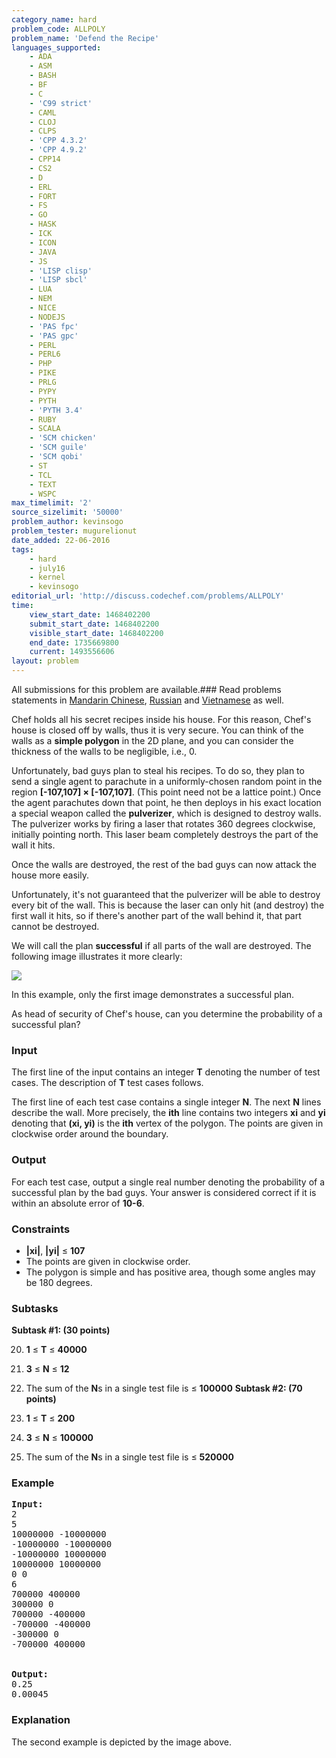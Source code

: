```yaml
---
category_name: hard
problem_code: ALLPOLY
problem_name: 'Defend the Recipe'
languages_supported:
    - ADA
    - ASM
    - BASH
    - BF
    - C
    - 'C99 strict'
    - CAML
    - CLOJ
    - CLPS
    - 'CPP 4.3.2'
    - 'CPP 4.9.2'
    - CPP14
    - CS2
    - D
    - ERL
    - FORT
    - FS
    - GO
    - HASK
    - ICK
    - ICON
    - JAVA
    - JS
    - 'LISP clisp'
    - 'LISP sbcl'
    - LUA
    - NEM
    - NICE
    - NODEJS
    - 'PAS fpc'
    - 'PAS gpc'
    - PERL
    - PERL6
    - PHP
    - PIKE
    - PRLG
    - PYPY
    - PYTH
    - 'PYTH 3.4'
    - RUBY
    - SCALA
    - 'SCM chicken'
    - 'SCM guile'
    - 'SCM qobi'
    - ST
    - TCL
    - TEXT
    - WSPC
max_timelimit: '2'
source_sizelimit: '50000'
problem_author: kevinsogo
problem_tester: mugurelionut
date_added: 22-06-2016
tags:
    - hard
    - july16
    - kernel
    - kevinsogo
editorial_url: 'http://discuss.codechef.com/problems/ALLPOLY'
time:
    view_start_date: 1468402200
    submit_start_date: 1468402200
    visible_start_date: 1468402200
    end_date: 1735669800
    current: 1493556606
layout: problem
---
```

All submissions for this problem are available.###  Read problems statements in [Mandarin Chinese](http://www.codechef.com/download/translated/JULY16/mandarin/ALLPOLY.pdf), [Russian](http://www.codechef.com/download/translated/JULY16/russian/ALLPOLY.pdf) and [Vietnamese](http://www.codechef.com/download/translated/JULY16/vietnamese/ALLPOLY.pdf) as well.

Chef holds all his secret recipes inside his house. For this reason, Chef's house is closed off by walls, thus it is very secure. You can think of the walls as a **simple polygon** in the 2D plane, and you can consider the thickness of the walls to be negligible, i.e., 0.

Unfortunately, bad guys plan to steal his recipes. To do so, they plan to send a single agent to parachute in a uniformly-chosen random point in the region **\[-107,107\] × \[-107,107\]**. (This point need not be a lattice point.) Once the agent parachutes down that point, he then deploys in his exact location a special weapon called the **pulverizer**, which is designed to destroy walls. The pulverizer works by firing a laser that rotates 360 degrees clockwise, initially pointing north. This laser beam completely destroys the part of the wall it hits.

Once the walls are destroyed, the rest of the bad guys can now attack the house more easily.

Unfortunately, it's not guaranteed that the pulverizer will be able to destroy every bit of the wall. This is because the laser can only hit (and destroy) the first wall it hits, so if there's another part of the wall behind it, that part cannot be destroyed.

We will call the plan **successful** if all parts of the wall are destroyed. The following image illustrates it more clearly:

![](https://s3.amazonaws.com/codechef_shared/download/upload/JULY16/allpoly.png)

In this example, only the first image demonstrates a successful plan.

As head of security of Chef's house, can you determine the probability of a successful plan?

### Input

The first line of the input contains an integer **T** denoting the number of test cases. The description of **T** test cases follows.

The first line of each test case contains a single integer **N**. The next **N** lines describe the wall. More precisely, the **ith** line contains two integers **xi** and **yi** denoting that **(xi, yi)** is the **ith** vertex of the polygon. The points are given in clockwise order around the boundary.

### Output

For each test case, output a single real number denoting the probability of a successful plan by the bad guys. Your answer is considered correct if it is within an absolute error of **10-6**.

### Constraints

- **|xi|**, **|yi|** ≤ **107**
- The points are given in clockwise order.
- The polygon is simple and has positive area, though some angles may be 180 degrees.

### Subtasks

**Subtask #1: (30 points)**

20. **1** ≤ **T** ≤ **40000**
21. **3** ≤ **N** ≤ **12**
22. The sum of the **N**s in a single test file is ≤ **100000**
**Subtask #2: (70 points)**

24. **1** ≤ **T** ≤ **200**
25. **3** ≤ **N** ≤ **100000**
26. The sum of the **N**s in a single test file is ≤ **520000**
### Example

<pre><b>Input:</b>
<tt>2
5
10000000 -10000000
-10000000 -10000000
-10000000 10000000
10000000 10000000
0 0
6
700000 400000
300000 0
700000 -400000
-700000 -400000
-300000 0
-700000 400000
</tt>

<b>Output:</b>
<tt>0.25
0.00045</tt>
</pre>
### Explanation

The second example is depicted by the image above.

